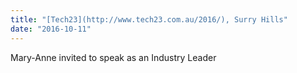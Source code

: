 ```yaml
---
title: "[Tech23](http://www.tech23.com.au/2016/), Surry Hills"
date: "2016-10-11"
---
```

Mary-Anne invited to speak as an Industry Leader